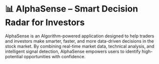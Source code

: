 # 📊 AlphaSense – Smart Decision Radar for Investors
AlphaSense is an Algorithm-powered application designed to help traders and investors make smarter, faster, and more data-driven decisions in the stock market. By combining real-time market data, technical analysis, and intelligent signal detection, AlphaSense empowers users to identify high-potential opportunities with confidence.
